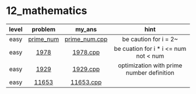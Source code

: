 # 12_mathematics
| level | problem | my_ans | hint |
| :--: | :--: | :--: | :--: |
| easy | [prime_num](https://www.acmicpc.net/problem/prime_num) | [prime_num.cpp](./prime_num/prime_num.cpp) | be caution for i = 2~ |
| easy | [1978](https://www.acmicpc.net/problem/1978) | [1978.cpp](./1978/1978.cpp) | be cuation for i * i <= num not < num |
| easy | [1929](https://www.acmicpc.net/problem/1929) | [1929.cpp](./1929/1929.cpp) | optimization with prime number definition |
| easy | [11653](https://www.acmicpc.net/problem/11653) | [11653.cpp](./11653/11653.cpp) |  |
